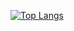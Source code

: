 [![Top Langs](https://github-readme-stats.vercel.app/api/top-langs/?username=tomas-sucena&layout=compact)](https://github.com/anuraghazra/github-readme-stats)

<!--
**tomas-sucena/tomas-sucena** is a ✨ _special_ ✨ repository because its `README.md` (this file) appears on your GitHub profile.

Here are some ideas to get you started:

- 🔭 I’m currently working on ...
- 🌱 I’m currently learning ...
- 👯 I’m looking to collaborate on ...
- 🤔 I’m looking for help with ...
- 💬 Ask me about ...
- 📫 How to reach me: ...
- 😄 Pronouns: ...
- ⚡ Fun fact: ...
-->
